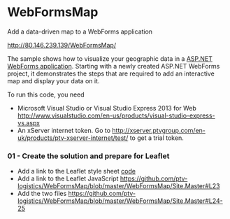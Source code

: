 # WebFormsMap
Add a data-driven map to a WebForms application

http://80.146.239.139/WebFormsMap/

The sample shows how to visualize your geographic data in a [ASP.NET WebForms application](http://www.asp.net/web-forms). Starting with a newly created ASP.NET WebForms project, it demonstrates the steps that are required to add an interactive map and display your data on it.

To run this code, you need

* Microsoft Visual Studio or Visual Studio Express 2013 for Web http://www.visualstudio.com/en-us/products/visual-studio-express-vs.aspx
* An xServer internet token. Go to http://xserver.ptvgroup.com/en-uk/products/ptv-xserver-internet/test/ to get a trial token.

### 01 - Create the solution and prepare for Leaflet

* Add a link to the Leaflet style sheet [code](https://github.com/ptv-logistics/WebFormsMap/blob/master/WebFormsMap/Site.Master#L9)
* Add a link to the Leaflet JavaScript https://github.com/ptv-logistics/WebFormsMap/blob/master/WebFormsMap/Site.Master#L23
* Add the two files https://github.com/ptv-logistics/WebFormsMap/blob/master/WebFormsMap/Site.Master#L24-25
